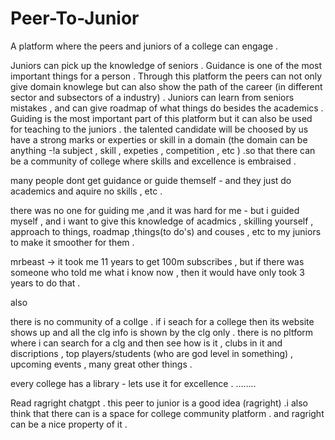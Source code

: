 # Peer-To-Junior
A platform where the peers and juniors of a college can engage . 

Juniors can pick up the knowledge of seniors . Guidance is one of the most important things for a person . Through this platform the peers can not only give domain knowlege but can also show the path of the career (in different sector and subsectors of a industry) . Juniors can learn from seniors mistakes , and can give roadmap of what things do besides the academics . Guiding is the most important part of this platform but it can also be used for teaching to the juniors . the talented candidate will be choosed by us have a strong marks or experties or skill in a domain (the domain can be anything -!a subject , skill , expeties , competition , etc ) .so that there can be a community of college where skills and excellence is embraised . 

many people dont get guidance or guide themself - and they just do academics and aquire no skills , etc . 

there was no one for guiding me ,and it was hard for me - but i guided myself , and i want to give this knowledge of acadmics , skilling yourself , approach to things, roadmap ,things(to do's) and couses , etc to my juniors to make it smoother for them .

mrbeast -> it took me 11 years to get 100m subscribes , but if there was someone who told me what i know now , then it would have only took 3 years to do that . 

also 

there is no community of a collge .
if i seach for a college then its website shows up and all the clg info is shown by the clg only . 
there is no pltform where i can search for a clg and then see how is it , clubs in it and discriptions , top players/students (who are god level in something) , upcoming events ,  many great other things . 

every college has a library - lets use it for excellence . 
........

Read ragright chatgpt . 
this peer to junior is a good idea (ragright)  .i also think that there can is a space for college community platform . and ragright can be a nice property of it . 
